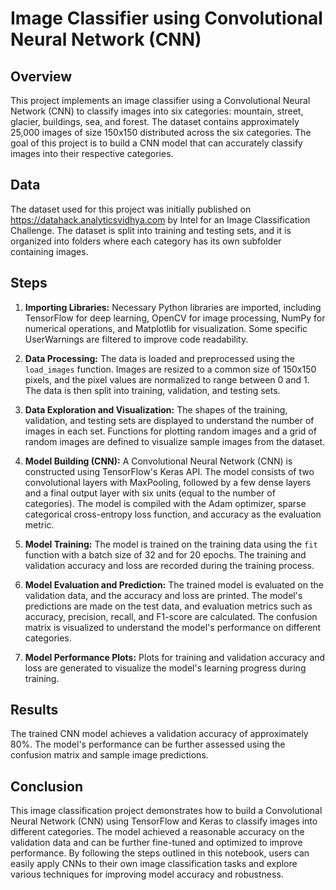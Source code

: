# Image Classifier using Convolutional Neural Network (CNN)

## Overview

This project implements an image classifier using a Convolutional Neural Network (CNN) to classify images into six categories: mountain, street, glacier, buildings, sea, and forest. The dataset contains approximately 25,000 images of size 150x150 distributed across the six categories. The goal of this project is to build a CNN model that can accurately classify images into their respective categories.

## Data

The dataset used for this project was initially published on https://datahack.analyticsvidhya.com by Intel for an Image Classification Challenge. The dataset is split into training and testing sets, and it is organized into folders where each category has its own subfolder containing images.

## Steps

1. **Importing Libraries:** Necessary Python libraries are imported, including TensorFlow for deep learning, OpenCV for image processing, NumPy for numerical operations, and Matplotlib for visualization. Some specific UserWarnings are filtered to improve code readability.

2. **Data Processing:** The data is loaded and preprocessed using the `load_images` function. Images are resized to a common size of 150x150 pixels, and the pixel values are normalized to range between 0 and 1. The data is then split into training, validation, and testing sets.

3. **Data Exploration and Visualization:** The shapes of the training, validation, and testing sets are displayed to understand the number of images in each set. Functions for plotting random images and a grid of random images are defined to visualize sample images from the dataset.

4. **Model Building (CNN):** A Convolutional Neural Network (CNN) is constructed using TensorFlow's Keras API. The model consists of two convolutional layers with MaxPooling, followed by a few dense layers and a final output layer with six units (equal to the number of categories). The model is compiled with the Adam optimizer, sparse categorical cross-entropy loss function, and accuracy as the evaluation metric.

5. **Model Training:** The model is trained on the training data using the `fit` function with a batch size of 32 and for 20 epochs. The training and validation accuracy and loss are recorded during the training process.

6. **Model Evaluation and Prediction:** The trained model is evaluated on the validation data, and the accuracy and loss are printed. The model's predictions are made on the test data, and evaluation metrics such as accuracy, precision, recall, and F1-score are calculated. The confusion matrix is visualized to understand the model's performance on different categories.

7. **Model Performance Plots:** Plots for training and validation accuracy and loss are generated to visualize the model's learning progress during training.

## Results

The trained CNN model achieves a validation accuracy of approximately 80%. The model's performance can be further assessed using the confusion matrix and sample image predictions.

## Conclusion

This image classification project demonstrates how to build a Convolutional Neural Network (CNN) using TensorFlow and Keras to classify images into different categories. The model achieved a reasonable accuracy on the validation data and can be further fine-tuned and optimized to improve performance. By following the steps outlined in this notebook, users can easily apply CNNs to their own image classification tasks and explore various techniques for improving model accuracy and robustness.
